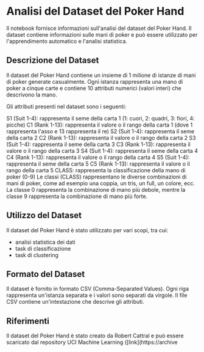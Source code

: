 # Analisi del Dataset del Poker Hand

Il notebook fornisce informazioni sull'analisi del dataset del Poker Hand. Il dataset contiene informazioni sulle mani di poker e può essere utilizzato per l'apprendimento automatico e l'analisi statistica.

## Descrizione del Dataset
Il dataset del Poker Hand contiene un insieme di 1 milione di istanze di mani di poker generate casualmente. Ogni istanza rappresenta una mano di poker a cinque carte e contiene 10 attributi numerici (valori interi) che descrivono la mano.

Gli attributi presenti nel dataset sono i seguenti:

S1 (Suit 1-4): rappresenta il seme della carta 1 (1: cuori, 2: quadri, 3: fiori, 4: picche)
C1 (Rank 1-13): rappresenta il valore o il rango della carta 1 (dove 1 rappresenta l'asso e 13 rappresenta il re)
S2 (Suit 1-4): rappresenta il seme della carta 2
C2 (Rank 1-13): rappresenta il valore o il rango della carta 2
S3 (Suit 1-4): rappresenta il seme della carta 3
C3 (Rank 1-13): rappresenta il valore o il rango della carta 3
S4 (Suit 1-4): rappresenta il seme della carta 4
C4 (Rank 1-13): rappresenta il valore o il rango della carta 4
S5 (Suit 1-4): rappresenta il seme della carta 5
C5 (Rank 1-13): rappresenta il valore o il rango della carta 5
CLASS: rappresenta la classificazione della mano di poker (0-9)
Le classi (CLASS) rappresentano le diverse combinazioni di mani di poker, come ad esempio una coppia, un tris, un full, un colore, ecc. La classe 0 rappresenta la combinazione di mano più debole, mentre la classe 9 rappresenta la combinazione di mano più forte.

## Utilizzo del Dataset
Il dataset del Poker Hand è stato utilizzato per vari scopi, tra cui:

* analisi statistica dei dati
* task di classificazione
* task di clustering


## Formato del Dataset
Il dataset è fornito in formato CSV (Comma-Separated Values). Ogni riga rappresenta un'istanza separata e i valori sono separati da virgole. Il file CSV contiene un'intestazione che descrive gli attributi.

## Riferimenti
Il dataset del Poker Hand è stato creato da Robert Cattral e può essere scaricato dal repository UCI Machine Learning ([link](https://archive
